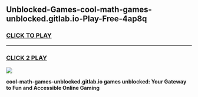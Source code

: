 
## Unblocked-Games-cool-math-games-unblocked.gitlab.io-Play-Free-4ap8q
<h3>
<a href="https://premium76.site?title=cool-math-games-unblocked.gitlab.io&ref=22A">CLICK TO PLAY</a></h3>
<hr>

<h3>
<a href="https://premium76.site?title=cool-math-games-unblocked.gitlab.io&ref=22A">CLICK 2 PLAY</a>
  
</h3>

<a href="https://premium76.site?title=cool-math-games-unblocked.gitlab.io&ref=22A"><img src="https://clearcache.store/games.png"></a>


**cool-math-games-unblocked.gitlab.io games unblocked: Your Gateway to Fun and Accessible Online Gaming**
